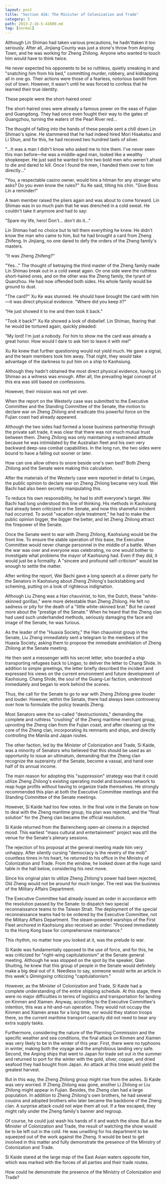 ```yaml
---
layout: post
title: "Section 416: The Minister of Colonization and Trade"
category: 5
path: 2013-2-16-5-41600.md
tag: [normal]
---
```


Although Lin Shimao had taken various precautions, he hadn'ttaken it too seriously. After all, Jinjiang County was just a stone's throw from Anping Town, and he was working for Zheng Zhilong. Anyone who wanted to touch him would have to think twice.

He never expected his opponents to be so ruthless, quietly sneaking in and "snatching him from his bed," committing murder, robbery, and kidnapping all in one go. Their actions were those of a fearless, notorious bandit from out of town. However, it wasn't until he was forced to confess that he learned their true identity.

These people were the short-haired ones!

The short-haired ones were already a famous power on the seas of Fujian and Guangdong. They had once even fought their way to the gates of Guangzhou, turning the waters of the Pearl River red...

The thought of falling into the hands of these people sent a chill down Lin Shimao's spine. He stammered that he had indeed hired Mori Hisakatsu and Li Shun, and for this, he had received two hundred taels of silver.

"...It was a man I didn't know who asked me to hire them. I've never seen this man before—he was a middle-aged man, looked like a wealthy shopkeeper. He just said he wanted to hire two bold men who weren't afraid to die and dared to kill. Once I found the men, I handed them over to him directly..."

"You, a respectable casino owner, would hire a hitman for any stranger who asks? Do you even know the rules?" Xu Ke said, tilting his chin. "Give Boss Lin a reminder!"

A team member raised the pliers again and was about to come forward. Lin Shimao was in so much pain that he was drenched in a cold sweat. He couldn't take it anymore and had to say:

"Spare my life, hero! Don't... don't do it..."

Lin Shimao had no choice but to tell them everything he knew. He didn't know the man who came to him, but he had brought a card from Zheng Zhifeng. In Jinjiang, no one dared to defy the orders of the Zheng family's masters.

"It was Zheng Zhifeng?"

"Yes..." The thought of betraying the third master of the Zheng family made Lin Shimao break out in a cold sweat again. On one side were the ruthless short-haired ones, and on the other was the Zheng family, the tyrant of Quanzhou. He had now offended both sides. His whole family would be ground to dust.

"The card?" Xu Ke was stunned. He should have brought the card with him—it was direct physical evidence. "Where did you keep it?"

"He just showed it to me and then took it back."

"Took it back?" Xu Ke showed a look of disbelief. Lin Shimao, fearing that he would be tortured again, quickly pleaded:

"My lord! I'm just a nobody. For him to show me the card was already a great honor. How would I dare to ask him to leave it with me!"

Xu Ke knew that further questioning would not yield much. He gave a signal, and the team members took him away. That night, they would take advantage of the darkness to put him on a ship to Kaohsiung.

Although they hadn't obtained the most direct physical evidence, having Lin Shimao as a witness was enough. After all, the prevailing legal concept of this era was still based on confessions.

However, their mission was not yet over.

When the report on the Westerly case was submitted to the Executive Committee and the Standing Committee of the Senate, the motion to declare war on Zheng Zhilong and eradicate this powerful force on the Fujian coast had already appeared.

Although the two sides had formed a loose business partnership through the private salt trade, it was clear that there was not much mutual trust between them. Zheng Zhilong was only maintaining a restrained attitude because he was intimidated by the Australian fleet and his own very backward deep-sea combat capabilities. In the long run, the two sides were bound to have a falling out sooner or later.

How can one allow others to snore beside one's own bed? Both Zheng Zhilong and the Senate were making this calculation.

After the materials of the Westerly case were reported in detail to Lingao, the public opinion to declare war on Zheng Zhilong became very loud. Wei Bachi had also been secretly manipulating this.

To reduce his own responsibility, he had to shift everyone's target. Wei Bachi had long understood this line of thinking. His methods in Kaohsiung had already been criticized in the Senate, and now this shameful incident had occurred. To avoid "vacation-style treatment," he had to make the public opinion bigger, the bigger the better, and let Zheng Zhilong attract the firepower of the Senate.

Once the Senate went to war with Zheng Zhilong, Kaohsiung would be the front line. To ensure the stable operation of this base, the Executive Committee would never change personnel in the middle of a battle. When the war was over and everyone was celebrating, no one would bother to investigate what problems the mayor of Kaohsiung had. Even if they did, it would just be a formality. A "sincere and profound self-criticism" would be enough to settle the matter.

After writing the report, Wei Bachi gave a long speech at a dinner party for the Senators in Kaohsiung about Zheng Zhilong's backstabbing and scheming, putting on a look of righteous indignation.

Although Liu Zheng was a Han chauvinist, to him, the Dutch, these "white-skinned gorillas," were more detestable than Zheng Zhilong. He felt no sadness or pity for the death of a "little white-skinned brat." But he cared more about the "prestige of the Senate." When he heard that the Zheng clan had used such underhanded methods, seriously damaging the face and image of the Senate, he was furious.

As the leader of the "Huaxia Society," the Han chauvinist group in the Senate, Liu Zheng immediately sent a telegram to the members of the Huaxia Society, asking them to propose the immediate annihilation of Zheng Zhilong at the Senate meeting.

He then sent a messenger with his secret letter, who boarded a ship transporting refugees back to Lingao, to deliver the letter to Chang Shide. In addition to simple greetings, the letter briefly described the incident and expressed his views on the current environment and future development of Kaohsiung. Chang Shide, the soul of the Guang-Lei faction, understood immediately and began to work behind the scenes.

Thus, the call for the Senate to go to war with Zheng Zhilong grew louder and louder. However, within the Senate, there had always been controversy over how to formulate the policy towards Zheng.

Most Senators were the so-called "destructionists," demanding the complete and ruthless "crushing" of the Zheng maritime merchant group, uprooting the Zheng clan from the Fujian coast, and after cleaning up the core of the Zheng clan, incorporating its remnants and ships, and directly controlling the Manila and Japan routes.

The other faction, led by the Minister of Colonization and Trade, Si Kaide, was a minority of Senators who believed that this should be used as an opportunity to issue an ultimatum, demanding that the Zheng clan recognize the suzerainty of the Senate, become a vassal, and hand over half of its annual income.

The main reason for adopting this "suppression" strategy was that it could utilize Zheng Zhilong's existing operating model and business network to reap huge profits without having to organize trade themselves. He strongly recommended this plan at both the Executive Committee meetings and the Standing Committee of the Senate meetings.

However, Si Kaide had too few votes. In the final vote in the Senate on how to deal with the Zheng maritime group, his plan was rejected, and the "final solution" for the Zheng clan became the official resolution.

Si Kaide returned from the Bairencheng open-air cinema in a dejected mood. This earliest "mass cultural and entertainment" project was still the venue for the Senate's plenary sessions.

The rejection of his proposal at the general meeting made him very unhappy. After silently cursing "democracy is the revelry of the mob" countless times in his heart, he returned to his office in the Ministry of Colonization and Trade. From the window, he looked down at the huge sand table in the hall below, considering his next move.

Since his original plan to utilize Zheng Zhilong's power had been rejected, Old Zheng would not be around for much longer. The rest was the business of the Military Affairs Department.

The Executive Committee had already issued an order in accordance with the resolution passed by the Senate: to dispatch two special reconnaissance teams to the Taiwan Strait. The deployment of the special reconnaissance teams had to be ordered by the Executive Committee, not the Military Affairs Department. The steam-powered warships of the First Fleet anchored in Kaohsiung also received an order: "Proceed immediately to the Hong Kong base for comprehensive maintenance."

This rhythm, no matter how you looked at it, was the prelude to war.

Si Kaide was fundamentally opposed to the use of force, and for this, he was criticized for "right-wing capitulationism" at the Senate general meeting. Although he was stopped on the spot by the speaker, Qian Shuiting, he knew that this group of people in the Senate would definitely make a big deal out of it. Needless to say, someone would write an article in this week's *Qimingxing* criticizing "capitulationism."

However, as the Minister of Colonization and Trade, Si Kaide had a complete understanding of the entire shipping schedule. At this stage, there were no major difficulties in terms of logistics and transportation for landing on Kinmen and Xiamen. Anyway, according to the Executive Committee's intention, this was a hit-and-run operation. They would not occupy the Kinmen and Xiamen areas for a long time, nor would they station troops there, so the current maritime transport capacity did not need to bear any extra supply tasks.

Furthermore, considering the nature of the Planning Commission and the specific weather and sea conditions, the final attack on Kinmen and Xiamen was very likely to be in the winter of this year. First, there were no typhoons in winter, making both the voyage and the amphibious landing very safe. Second, the Anping ships that went to Japan for trade set out in the summer and returned to port for the winter with the gold, silver, copper, and dried seafood they had bought from Japan. An attack at this time would yield the greatest harvest.

But in this way, the Zheng Zhilong group might rise from the ashes. Si Kaide was very worried. If Zheng Zhilong was gone, another Li Zhilong or Liu Zhilong might appear in Fujian. Besides, the Zheng clan had a large population. In addition to Zheng Zhilong's own brothers, he had several cousins and adopted brothers who later became the backbone of the Zheng clan. A surprise attack could not wipe them all out. If a few escaped, they might rally under the Zheng family's banner and regroup.

Of course, he could just wash his hands of it and watch the show. But as the Minister of Colonization and Trade, the result of watching the show would be to be left out in the cold. He was unwilling for his department to be squeezed out of the work against the Zheng. It would be best to get involved in this matter and fully demonstrate the presence of the Ministry of Colonization and Trade.

Si Kaide stared at the large map of the East Asian waters opposite him, which was marked with the forces of all parties and their trade routes.

How could he demonstrate the presence of the Ministry of Colonization and Trade?